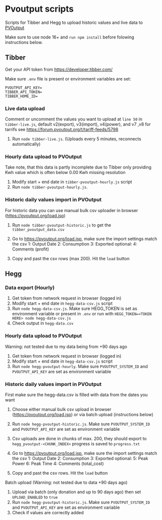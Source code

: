 # Pvoutput scripts

Scripts for Tibber and Hegg to upload historic values and live data to [PVOutput](https://pvoutput.org)

Make sure to use node 16+ and `run npm install` before folowing instructions below.

## Tibber

Get your API token from https://developer.tibber.com/

Make sure `.env` file is present or environment variables are set:
```PVOUTPUT_SYSTEM_ID=
PVOUTPUT_API_KEY=
TIBBER_API_TOKEN=
TIBBER_HOME_ID=
```

### Live data upload

Comment or uncomment the values you want to upload at `line 50` in `tibber-live.js`, default v2(export), v3(import), v4(power), and v7 ,v8 for tarrifs see https://forum.pvoutput.org/t/tariff-feeds/5798

1. Run `node tibber-live.js`. (Uploads every 5 minutes, reconnects automatically)

### Hourly data upload to PVOutput

Take note, that this data is partly incomplete due to Tibber only providing Kwh value which is often below 0.00 Kwh missing resolution

1. Modify start + end date in `tibber-pvoutput-hourly.js` script
2. Run `node tibber-pvoutput-hourly.js`.

### Historic daily values import in PVOutput

For historic data you can use manual bulk csv uploader in browser (https://pvoutput.org/load.jsp)

1. Run `node tibber-pvoutput-historic.js` to get the `tibber_pvoutput_data.csv`
2. Go to https://pvoutput.org/load.jsp, make sure the import settings match the csv
 1: Output Date
 2: Consumption
 3: Exported
 optional:
 4: Comments (profit)

3. Copy and past the csv rows (max 200). Hit the `load` button


## Hegg

### Data export (Hourly)
1. Get token from network request in browser (logged in)
2. Modify start + end date in `hegg-data-csv.js` script
3. Run `node hegg-data-csv.js`. Make sure HEGG_TOKEN is set as environment variable or present in `.env` or run with `HEGG_TOKEN=<TOKEN HERE> node hegg-data-csv.js`
4. Check output in `hegg-data.csv`

### Hourly data upload to PVOutput
Warning: not tested due to my data being from +90 days ago

1. Get token from network request in browser (logged in)
2. Modify start + end date in `hegg-data-csv.js` script
3. Run `node hegg-pvoutput-hourly`. Make sure `PVOUTPUT_SYSTEM_ID` and `PVOUTPUT_API_KEY` are set as environment variable

### Historic daily values import in PVOutput
First make sure the hegg-data.csv is filled with data from the dates you want

1. Choose either manual bulk csv upload in browser (https://pvoutput.org/load.jsp) or via batch upload (instructions below)
2. Run `node hegg-pvoutput-historic.js`. Make sure `PVOUTPUT_SYSTEM_ID` and `PVOUTPUT_API_KEY` are set as environment variable
3. Csv uploads are done in chunks of max. 200, they should export to `hegg_pvoutput-<CHUNK_INDEX>` progress is saved to `progress.txt`
4. Go to https://pvoutput.org/load.jsp, make sure the import settings match the csv
 1: Output Date
 2: Consumption
 3: Exported
 optional:
 5: Peak Power
 6: Peak Time
 4: Comments (total_cost)

5. Copy and past the csv rows. Hit the `load` button

Batch upload (Warning: not tested due to data +90 days ago)

1. Upload via batch (only donation and up to 90 days ago) then set `UPLOAD_ENABLED` to `true`
2. Run `node hegg-pvoutput-historic.js`. Make sure `PVOUTPUT_SYSTEM_ID` and `PVOUTPUT_API_KEY` are set as environment variable
3. Check if values are correctly added


